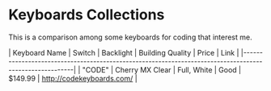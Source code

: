 # Keyboards Collections

This is a comparison among some keyboards for coding that interest me.

| Keyboard Name | Switch          | Backlight   | Building Quality | Price   | Link                      |
|--------------------------------------------------------------------------------------------------------|
| "CODE"        | Cherry MX Clear | Full, White | Good             | $149.99 | http://codekeyboards.com/ |
